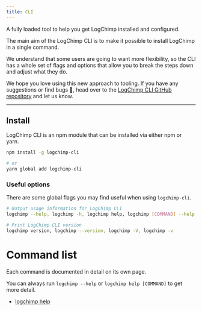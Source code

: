 ```yaml
---
title: CLI
---
```


A fully loaded tool to help you get LogChimp installed and configured.

The main aim of the LogChimp CLI is to make it possible to install LogChimp in a single command.

We understand that some users are going to want more flexibility, so the CLI has a whole set of flags and options that allow you to break the steps down and adjust what they do.

We hope you love using this new approach to tooling. If you have any suggestions or find bugs 🐞, head over to the [LogChimp CLI GitHub repository](https://github.com/logchimp/logchimp-cli) and let us know.

---

## Install

LogChimp CLI is an npm module that can be installed via either npm or yarn.

```bash
npm install -g logchimp-cli

# or
yarn global add logchimp-cli
```

### Useful options

There are some global flags you may find useful when using `logchimp-cli`.

```bash
# Output usage information for LogChimp CLI
logchimp --help, logchimp -h, logchimp help, logchimp [COMMAND] --help, logchimp help [COMMAND]

# Print LogChimp CLI version
logchimp version, logchimp --version, logchimp -V, logchimp -v
```

# Command list

Each command is documented in detail on its own page.

You can always run `logchimp --help` or `logchimp help [COMMAND]` to get more detail.

* [logchimp help](/docs/install/cli/help)
